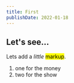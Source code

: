 ```yaml
---
title: First
publishDate: 2022-01-18
---
```


## Let's see…

Lets add a _little_ <mark>markup</mark>.

1. one for the money
1. two for the show
